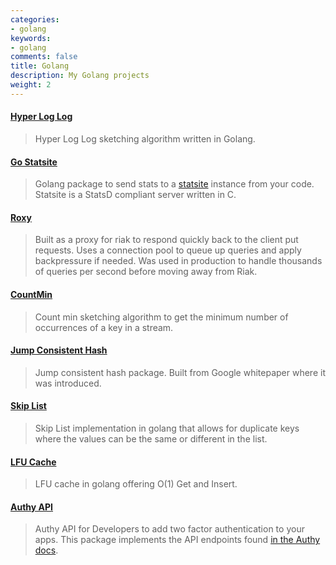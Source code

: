 ```yaml
---
categories:
- golang
keywords:
- golang
comments: false
title: Golang
description: My Golang projects
weight: 2
---
```


#### [Hyper Log Log][hll]

> Hyper Log Log sketching algorithm written in Golang.

#### [Go Statsite][gostat]

> Golang package to send stats to a [statsite][statsite] instance from your code.
> Statsite is a StatsD compliant server written in C.

#### [Roxy][roxy]

> Built as a proxy for riak to respond quickly back to the client put requests.
> Uses a connection pool to queue up queries and apply backpressure if needed.
> Was used in production to handle thousands of queries per second before
> moving away from Riak.

#### [CountMin][countmin]

> Count min sketching algorithm to get the minimum number of occurrences of a
> key in a stream.

#### [Jump Consistent Hash][jumpconshash]

> Jump consistent hash package. Built from Google whitepaper where it was introduced.

#### [Skip List][skiplist]

> Skip List implementation in golang that allows for duplicate keys where the
> values can be the same or different in the list.

#### [LFU Cache][lfu]

> LFU cache in golang offering O(1) Get and Insert.

#### [Authy API][auth]

> Authy API for Developers to add two factor authentication to your apps.
> This package implements the API endpoints found [in the Authy docs][authydocs].

[hll]: https://github.com/mtchavez/go-hll
[gostat]: https://github.com/mtchavez/go-statsite
[statsite]: https://github.com/armon/statsite
[roxy]: https://github.com/mtchavez/roxy
[countmin]: https://github.com/mtchavez/countmin
[jumpconshash]: https://github.com/mtchavez/jumpconshash
[skiplist]: https://github.com/mtchavez/skiplist
[lfu]: https://github.com/mtchavez/lfu
[auth]: https://github.com/mtchavez/authy-go
[authydocs]: https://docs.authy.com/

